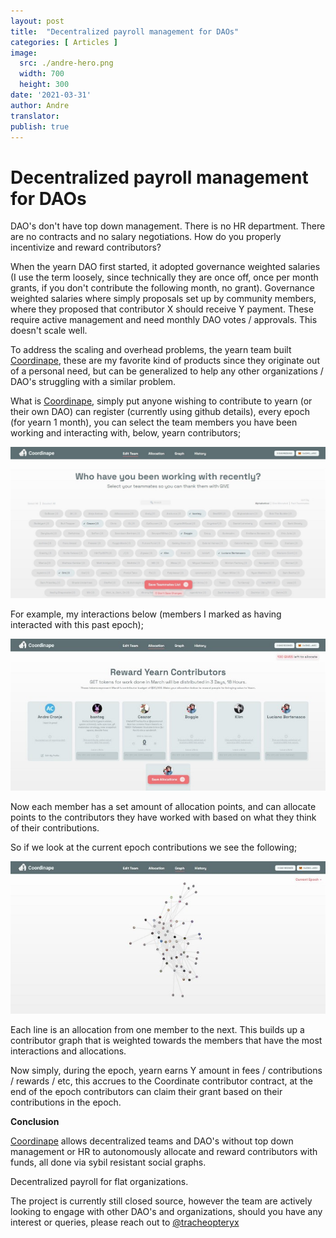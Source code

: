 ```yaml
---
layout: post
title:  "Decentralized payroll management for DAOs"
categories: [ Articles ]
image:
  src: ./andre-hero.png
  width: 700
  height: 300
date: '2021-03-31'
author: Andre
translator:
publish: true
---
```


# Decentralized payroll management for DAOs

DAO's don't have top down management. There is no HR department. There are no contracts and no salary negotiations. How do you properly incentivize and reward contributors?

When the yearn DAO first started, it adopted governance weighted salaries (I use the term loosely, since technically they are once off, once per month grants, if you don't contribute the following month, no grant). Governance weighted salaries where simply proposals set up by community members, where they proposed that contributor X should receive Y payment. These require active management and need monthly DAO votes / approvals. This doesn't scale well.

To address the scaling and overhead problems, the yearn team built [Coordinape](https://coordinape.com/), these are my favorite kind of products since they originate out of a personal need, but can be generalized to help any other organizations / DAO's struggling with a similar problem.

What is [Coordinape](https://coordinape.com/), simply put anyone wishing to contribute to yearn (or their own DAO) can register (currently using github details), every epoch (for yearn 1 month), you can select the team members you have been working and interacting with, below, yearn contributors;

![](1.jpg?w=1400&h=674)

For example, my interactions below (members I marked as having interacted with this past epoch);

![](2.jpg?w=700&h=337)

Now each member has a set amount of allocation points, and can allocate points to the contributors they have worked with based on what they think of their contributions.

So if we look at the current epoch contributions we see the following;

![](3.jpg?w=700&h=339)

Each line is an allocation from one member to the next. This builds up a contributor graph that is weighted towards the members that have the most interactions and allocations.

Now simply, during the epoch, yearn earns Y amount in fees / contributions / rewards / etc, this accrues to the Coordinate contributor contract, at the end of the epoch contributors can claim their grant based on their contributions in the epoch.

**Conclusion**

[Coordinape](https://coordinape.com/) allows decentralized teams and DAO's without top down management or HR to autonomously allocate and reward contributors with funds, all done via sybil resistant social graphs.

Decentralized payroll for flat organizations.

The project is currently still closed source, however the team are actively looking to engage with other DAO's and organizations, should you have any interest or queries, please reach out to [@tracheopteryx](https://twitter.com/tracheopteryx)
